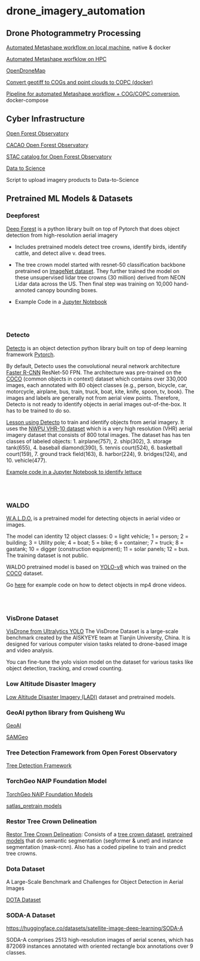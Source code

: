 # drone_imagery_automation

## Drone Photogrammetry Processing 

[Automated Metashape workflow on local machine](https://github.com/jeffgillan/automate-metashape), native & docker

[Automated Metashape worfklow on HPC](https://github.com/jeffgillan/metashape_hpc)

[OpenDroneMap](https://github.com/jeffgillan/opendronemap)

[Convert geotiff to COGs and point clouds to COPC (docker)](https://github.com/jeffgillan/cog_copc_generate)

[Pipeline for automated Metashape workflow + COG/COPC conversion](https://github.com/jeffgillan/cog_copc_generate), docker-compose


## Cyber Infrastructure

[Open Forest Observatory](https://openforestobservatory.org/)

[CACAO Open Forest Observatory](https://github.com/open-forest-observatory/cacao-terraform-ofo/tree/main)  

[STAC catalog for Open Forest Observatory](https://github.com/open-forest-observatory/stac)

[Data to Science](https://ps2.d2s.org/)

Script to upload imagery products to Data-to-Science


## Pretrained ML Models & Datasets


### Deepforest
[Deep Forest](https://deepforest.readthedocs.io/en/v1.5.0/index.html) is a python library built on top of Pytorch that does object detection from high-resolution aerial imagery

* Includes pretrained models detect tree crowns, identify birds, identify cattle, and detect alive v. dead trees.

* The tree crown model started with resnet-50 classification backbone pretrained on [ImageNet dataset](https://www.image-net.org/index.php). They further trained the model on these unsupervised lidar tree crowns (30 million) derived from NEON Lidar data across the US. Then final step was training on 10,000 hand-annoted canopy bounding boxes.  

* Example Code in a [Jupyter Notebook](https://github.com/ua-datalab/Geospatial_Workshops/wiki/Image-Object-Detection-%E2%80%90-Deep-Forest)

<br>
<br>

### Detecto
[Detecto](https://detecto.readthedocs.io/en/latest/) is an object detection python library built on top of deep learning framework [Pytorch](https://pytorch.org/). 

By default, Detecto uses the convolutional neural network architecture [Faster R-CNN](https://arxiv.org/pdf/1506.01497) ResNet-50 FPN. The architecture was pre-trained on the [COCO](https://cocodataset.org/#home) (common objects in context) dataset which contains over 330,000 images, each annotated with 80 object classes (e.g., person, bicycle, car, motorcycle, airplane, bus, train, truck, boat, kite, knife, spoon, tv, book). The images and labels are generally not from aerial view points. Therefore, Detecto is not ready to identify objects in aerial images out-of-the-box. It has to be trained to do so.

[Lesson using Detecto](https://github.com/ua-datalab/Geospatial_Workshops/wiki/Image-Object-Detection-%E2%80%90-Detecto) to train and identify objects from aerial imagery. It uses the [NWPU VHR-10 dataset](https://github.com/chaozhong2010/VHR-10_dataset_coco) which is a very high resolution (VHR) aerial imagery dataset that consists of 800 total images. The dataset has has ten classes of labeled objects: 1. airplane(757), 2. ship(302), 3. storage tank(655), 4. baseball diamond(390), 5. tennis court(524), 6. basketball court(159), 7. ground track field(163), 8. harbor(224), 9. bridges(124), and 10. vehicle(477). 

[Example code in a Jupyter Notebook to identify lettuce](https://github.com/jeffgillan/data_to_science_scripts/blob/main/lettuce_detecto.ipynb)


<br>
<br>

### WALDO
[W.A.L.D.O.](https://huggingface.co/StephanST/WALDO30) is a pretrained model for detecting objects in aerial video or images. 

The model can identity 12 object classes: 0 = light vehicle; 1 = person; 2 = building; 3 = Utility pole; 4 = boat; 5 = bike; 6 = container; 7 = truck; 8 = gastank; 10 = digger (construction equipment); 11 = solar panels; 12 = bus. The training dataset is not public. 

WALDO pretrained model is based on [YOLO-v8](https://docs.ultralytics.com/models/yolov8/) which was trained on the [COCO](https://cocodataset.org/#home) dataset. 

Go [here](https://github.com/jeffgillan/yolo_drone) for example code on how to detect objects in mp4 drone videos. 

<br>
<br>

### VisDrone Dataset
[VisDrone from Ultralytics YOLO](https://docs.ultralytics.com/datasets/detect/visdrone/)
The VisDrone Dataset is a large-scale benchmark created by the AISKYEYE team at Tianjin University, China. It is designed for various computer vision tasks related to drone-based image and video analysis. 

You can fine-tune the yolo vision model on the dataset for various tasks like object detection, tracking, and crowd counting. 


### Low Altitude Disaster Imagery
[Low Altitude Disaster Imagery (LADI)](https://github.com/LADI-Dataset/ladi-overview) dataset and pretrained models.


### GeoAI python library from Quisheng Wu
[GeoAI](https://geoai.gishub.org/)

[SAMGeo](https://samgeo.gishub.org/)

### Tree Detection Framework from Open Forest Observatory
[Tree Detection Framework](https://github.com/open-forest-observatory/tree-detection-framework)


### TorchGeo NAIP Foundation Model
[TorchGeo NAIP Foundation Models](https://torchgeo.readthedocs.io/en/stable/api/models.html#naip)

[satlas_pretrain models](https://github.com/allenai/satlaspretrain_models/)

### Restor Tree Crown Delineation
[Restor Tree Crown Delineation](https://restor-foundation.github.io/tcd/): Consists of a [tree crown dataset](https://huggingface.co/datasets/restor/tcd), [pretrained models](https://huggingface.co/restor) that do semantic segmentation (segformer & unet) and instance segmentation (mask-rcnn). Also has a coded pipeline to train and predict tree crowns. 

### Dota Dataset
A Large-Scale Benchmark and Challenges for Object Detection in Aerial Images

[DOTA Dataset](https://captain-whu.github.io/DOTA/index.html)

### SODA-A Dataset
https://huggingface.co/datasets/satellite-image-deep-learning/SODA-A

SODA-A comprises 2513 high-resolution images of aerial scenes, which has 872069 instances annotated with oriented rectangle box annotations over 9 classes.

